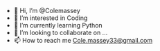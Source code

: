 - 👋 Hi, I’m @Colemassey
- 👀 I’m interested in Coding
- 🌱 I’m currently learning Python
- 💞️ I’m looking to collaborate on ...
- 📫 How to reach me Cole.massey33@gmail.com

<!---
Colemassey/Colemassey is a ✨ special ✨ repository because its `README.md` (this file) appears on your GitHub profile.
You can click the Preview link to take a look at your changes.
--->
